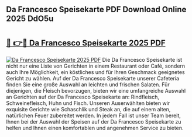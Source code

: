 ## Da Francesco Speisekarte PDF Download Online 2025 DdO5u

# <h2><a href="http://gcbtrq.nevu.top/?p=Da+Francesco+Speisekarte">🔗 👉🔴 Da Francesco Speisekarte 2025 PDF</a></h2>

[![Da Francesco Speisekarte 2025 PDF](https://i.imgur.com/dBaPXMq.png)](http://gcbtrq.nevu.top/?p=Da+Francesco+Speisekarte)
Die Da Francesco Speisekarte ist nicht nur eine Liste von Gerichten in einem Restaurant oder Café, sondern auch Ihre Möglichkeit, ein köstliches und für Ihren Geschmack geeignetes Gericht zu wählen. Auf der Da Francesco Speisekarte unserer Cafeteria finden Sie eine große Auswahl an leichten und frischen Salaten. Für diejenigen, die Fleisch bevorzugen, bieten wir eine umfangreiche Auswahl an Gerichten auf der Da Francesco Speisekarte an: Rindfleisch, Schweinefleisch, Huhn und Fisch. Unseren Auserwählten bieten wir exquisite Gerichte wie Schaschlik und Steak an, die auf einem alten, natürlichen Feuer zubereitet werden. In jedem Fall ist unser Team bereit, Ihnen bei der Auswahl der Speisen auf der Da Francesco Speisekarte zu helfen und Ihnen einen komfortablen und angenehmen Service zu bieten.
